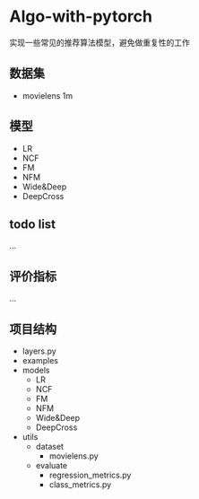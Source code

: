 # Algo-with-pytorch
实现一些常见的推荐算法模型，避免做重复性的工作

## 数据集
- movielens 1m

## 模型
- LR
- NCF
- FM
- NFM
- Wide&Deep
- DeepCross

## todo list
...


## 评价指标
...

## 项目结构

- layers.py
- examples
- models
    - LR
    - NCF
    - FM
    - NFM
    - Wide&Deep
    - DeepCross
- utils
    - dataset
        - movielens.py
    - evaluate
        - regression_metrics.py
        - class_metrics.py